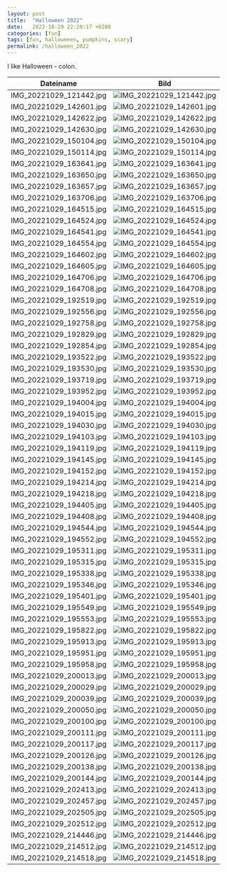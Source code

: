 ```yaml
---
layout: post
title:  "Halloween 2022"
date:   2022-10-29 22:20:17 +0200
categories: [fun]
tags: [fun, halloweeen, pumpkins, scary]
permalink: /halloween_2022
---
```

I like Halloween - colon.   

|Dateiname|Bild|
|---|---|
|IMG_20221029_121442.jpg|![IMG_20221029_121442.jpg](images/2022_halloween/IMG_20221029_121442.jpg)|
|IMG_20221029_142601.jpg|![IMG_20221029_142601.jpg](images/2022_halloween/IMG_20221029_142601.jpg)|
|IMG_20221029_142622.jpg|![IMG_20221029_142622.jpg](images/2022_halloween/IMG_20221029_142622.jpg)|
|IMG_20221029_142630.jpg|![IMG_20221029_142630.jpg](images/2022_halloween/IMG_20221029_142630.jpg)|
|IMG_20221029_150104.jpg|![IMG_20221029_150104.jpg](images/2022_halloween/IMG_20221029_150104.jpg)|
|IMG_20221029_150114.jpg|![IMG_20221029_150114.jpg](images/2022_halloween/IMG_20221029_150114.jpg)|
|IMG_20221029_163641.jpg|![IMG_20221029_163641.jpg](images/2022_halloween/IMG_20221029_163641.jpg)|
|IMG_20221029_163650.jpg|![IMG_20221029_163650.jpg](images/2022_halloween/IMG_20221029_163650.jpg)|
|IMG_20221029_163657.jpg|![IMG_20221029_163657.jpg](images/2022_halloween/IMG_20221029_163657.jpg)|
|IMG_20221029_163706.jpg|![IMG_20221029_163706.jpg](images/2022_halloween/IMG_20221029_163706.jpg)|
|IMG_20221029_164515.jpg|![IMG_20221029_164515.jpg](images/2022_halloween/IMG_20221029_164515.jpg)|
|IMG_20221029_164524.jpg|![IMG_20221029_164524.jpg](images/2022_halloween/IMG_20221029_164524.jpg)|
|IMG_20221029_164541.jpg|![IMG_20221029_164541.jpg](images/2022_halloween/IMG_20221029_164541.jpg)|
|IMG_20221029_164554.jpg|![IMG_20221029_164554.jpg](images/2022_halloween/IMG_20221029_164554.jpg)|
|IMG_20221029_164602.jpg|![IMG_20221029_164602.jpg](images/2022_halloween/IMG_20221029_164602.jpg)|
|IMG_20221029_164605.jpg|![IMG_20221029_164605.jpg](images/2022_halloween/IMG_20221029_164605.jpg)|
|IMG_20221029_164706.jpg|![IMG_20221029_164706.jpg](images/2022_halloween/IMG_20221029_164706.jpg)|
|IMG_20221029_164708.jpg|![IMG_20221029_164708.jpg](images/2022_halloween/IMG_20221029_164708.jpg)|
|IMG_20221029_192519.jpg|![IMG_20221029_192519.jpg](images/2022_halloween/IMG_20221029_192519.jpg)|
|IMG_20221029_192556.jpg|![IMG_20221029_192556.jpg](images/2022_halloween/IMG_20221029_192556.jpg)|
|IMG_20221029_192758.jpg|![IMG_20221029_192758.jpg](images/2022_halloween/IMG_20221029_192758.jpg)|
|IMG_20221029_192829.jpg|![IMG_20221029_192829.jpg](images/2022_halloween/IMG_20221029_192829.jpg)|
|IMG_20221029_192854.jpg|![IMG_20221029_192854.jpg](images/2022_halloween/IMG_20221029_192854.jpg)|
|IMG_20221029_193522.jpg|![IMG_20221029_193522.jpg](images/2022_halloween/IMG_20221029_193522.jpg)|
|IMG_20221029_193530.jpg|![IMG_20221029_193530.jpg](images/2022_halloween/IMG_20221029_193530.jpg)|
|IMG_20221029_193719.jpg|![IMG_20221029_193719.jpg](images/2022_halloween/IMG_20221029_193719.jpg)|
|IMG_20221029_193952.jpg|![IMG_20221029_193952.jpg](images/2022_halloween/IMG_20221029_193952.jpg)|
|IMG_20221029_194004.jpg|![IMG_20221029_194004.jpg](images/2022_halloween/IMG_20221029_194004.jpg)|
|IMG_20221029_194015.jpg|![IMG_20221029_194015.jpg](images/2022_halloween/IMG_20221029_194015.jpg)|
|IMG_20221029_194030.jpg|![IMG_20221029_194030.jpg](images/2022_halloween/IMG_20221029_194030.jpg)|
|IMG_20221029_194103.jpg|![IMG_20221029_194103.jpg](images/2022_halloween/IMG_20221029_194103.jpg)|
|IMG_20221029_194119.jpg|![IMG_20221029_194119.jpg](images/2022_halloween/IMG_20221029_194119.jpg)|
|IMG_20221029_194145.jpg|![IMG_20221029_194145.jpg](images/2022_halloween/IMG_20221029_194145.jpg)|
|IMG_20221029_194152.jpg|![IMG_20221029_194152.jpg](images/2022_halloween/IMG_20221029_194152.jpg)|
|IMG_20221029_194214.jpg|![IMG_20221029_194214.jpg](images/2022_halloween/IMG_20221029_194214.jpg)|
|IMG_20221029_194218.jpg|![IMG_20221029_194218.jpg](images/2022_halloween/IMG_20221029_194218.jpg)|
|IMG_20221029_194405.jpg|![IMG_20221029_194405.jpg](images/2022_halloween/IMG_20221029_194405.jpg)|
|IMG_20221029_194408.jpg|![IMG_20221029_194408.jpg](images/2022_halloween/IMG_20221029_194408.jpg)|
|IMG_20221029_194544.jpg|![IMG_20221029_194544.jpg](images/2022_halloween/IMG_20221029_194544.jpg)|
|IMG_20221029_194552.jpg|![IMG_20221029_194552.jpg](images/2022_halloween/IMG_20221029_194552.jpg)|
|IMG_20221029_195311.jpg|![IMG_20221029_195311.jpg](images/2022_halloween/IMG_20221029_195311.jpg)|
|IMG_20221029_195315.jpg|![IMG_20221029_195315.jpg](images/2022_halloween/IMG_20221029_195315.jpg)|
|IMG_20221029_195338.jpg|![IMG_20221029_195338.jpg](images/2022_halloween/IMG_20221029_195338.jpg)|
|IMG_20221029_195346.jpg|![IMG_20221029_195346.jpg](images/2022_halloween/IMG_20221029_195346.jpg)|
|IMG_20221029_195401.jpg|![IMG_20221029_195401.jpg](images/2022_halloween/IMG_20221029_195401.jpg)|
|IMG_20221029_195549.jpg|![IMG_20221029_195549.jpg](images/2022_halloween/IMG_20221029_195549.jpg)|
|IMG_20221029_195553.jpg|![IMG_20221029_195553.jpg](images/2022_halloween/IMG_20221029_195553.jpg)|
|IMG_20221029_195822.jpg|![IMG_20221029_195822.jpg](images/2022_halloween/IMG_20221029_195822.jpg)|
|IMG_20221029_195913.jpg|![IMG_20221029_195913.jpg](images/2022_halloween/IMG_20221029_195913.jpg)|
|IMG_20221029_195951.jpg|![IMG_20221029_195951.jpg](images/2022_halloween/IMG_20221029_195951.jpg)|
|IMG_20221029_195958.jpg|![IMG_20221029_195958.jpg](images/2022_halloween/IMG_20221029_195958.jpg)|
|IMG_20221029_200013.jpg|![IMG_20221029_200013.jpg](images/2022_halloween/IMG_20221029_200013.jpg)|
|IMG_20221029_200029.jpg|![IMG_20221029_200029.jpg](images/2022_halloween/IMG_20221029_200029.jpg)|
|IMG_20221029_200039.jpg|![IMG_20221029_200039.jpg](images/2022_halloween/IMG_20221029_200039.jpg)|
|IMG_20221029_200050.jpg|![IMG_20221029_200050.jpg](images/2022_halloween/IMG_20221029_200050.jpg)|
|IMG_20221029_200100.jpg|![IMG_20221029_200100.jpg](images/2022_halloween/IMG_20221029_200100.jpg)|
|IMG_20221029_200111.jpg|![IMG_20221029_200111.jpg](images/2022_halloween/IMG_20221029_200111.jpg)|
|IMG_20221029_200117.jpg|![IMG_20221029_200117.jpg](images/2022_halloween/IMG_20221029_200117.jpg)|
|IMG_20221029_200126.jpg|![IMG_20221029_200126.jpg](images/2022_halloween/IMG_20221029_200126.jpg)|
|IMG_20221029_200138.jpg|![IMG_20221029_200138.jpg](images/2022_halloween/IMG_20221029_200138.jpg)|
|IMG_20221029_200144.jpg|![IMG_20221029_200144.jpg](images/2022_halloween/IMG_20221029_200144.jpg)|
|IMG_20221029_202413.jpg|![IMG_20221029_202413.jpg](images/2022_halloween/IMG_20221029_202413.jpg)|
|IMG_20221029_202457.jpg|![IMG_20221029_202457.jpg](images/2022_halloween/IMG_20221029_202457.jpg)|
|IMG_20221029_202505.jpg|![IMG_20221029_202505.jpg](images/2022_halloween/IMG_20221029_202505.jpg)|
|IMG_20221029_202512.jpg|![IMG_20221029_202512.jpg](images/2022_halloween/IMG_20221029_202512.jpg)|
|IMG_20221029_214446.jpg|![IMG_20221029_214446.jpg](images/2022_halloween/IMG_20221029_214446.jpg)|
|IMG_20221029_214512.jpg|![IMG_20221029_214512.jpg](images/2022_halloween/IMG_20221029_214512.jpg)|
|IMG_20221029_214518.jpg|![IMG_20221029_214518.jpg](images/2022_halloween/IMG_20221029_214518.jpg)|
